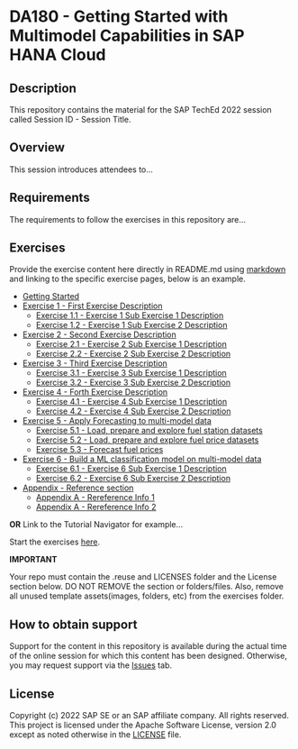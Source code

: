 # DA180 - Getting Started with Multimodel Capabilities in SAP HANA Cloud

## Description

This repository contains the material for the SAP TechEd 2022 session called Session ID - Session Title.  

## Overview

This session introduces attendees to...

## Requirements

The requirements to follow the exercises in this repository are...

## Exercises

Provide the exercise content here directly in README.md using [markdown](https://guides.github.com/features/mastering-markdown/) and linking to the specific exercise pages, below is an example.

- [Getting Started](exercises/ex0/)
- [Exercise 1 - First Exercise Description](exercises/ex1/)
    - [Exercise 1.1 - Exercise 1 Sub Exercise 1 Description](exercises/ex1#subex1)
    - [Exercise 1.2 - Exercise 1 Sub Exercise 2 Description](exercises/ex1#subex2)
- [Exercise 2 - Second Exercise Description](exercises/ex2/)
    - [Exercise 2.1 - Exercise 2 Sub Exercise 1 Description](exercises/ex2#subex1)
    - [Exercise 2.2 - Exercise 2 Sub Exercise 2 Description](exercises/ex2#subex2)
- [Exercise 3 - Third Exercise Description](exercises/ex3/)
    - [Exercise 3.1 - Exercise 3 Sub Exercise 1 Description](exercises/ex3#subex1)
    - [Exercise 3.2 - Exercise 3 Sub Exercise 2 Description](exercises/ex3#subex2)
- [Exercise 4 - Forth Exercise Description](exercises/ex4/)
    - [Exercise 4.1 - Exercise 4 Sub Exercise 1 Description](exercises/ex4#subex1)
    - [Exercise 4.2 - Exercise 4 Sub Exercise 2 Description](exercises/ex4#subex2)
- [Exercise 5 - Apply Forecasting to multi-model data](exercises/ex5/)
    - [Exercise 5.1 - Load, prepare and explore fuel station datasets](exercises/ex5#exercise-51-load-prepare-and-explore-fuel-station-datasets)
    - [Exercise 5.2 - Load, prepare and explore fuel price datasets](/exercises/ex5#exercise-52-load-prepare-and-explore-fuel-price-datasets)
    - [Exercise 5.3 - Forecast fuel prices](./exercises/ex5#exercise-53-forecast-fuel-prices)
- [Exercise 6 - Build a ML classification model on multi-model data](exercises/ex6/)
    - [Exercise 6.1 - Exercise 6 Sub Exercise 1 Description](exercises/ex6#subex1)
    - [Exercise 6.2 - Exercise 6 Sub Exercise 2 Description](exercises/ex6#subex2)
- [Appendix - Reference section](exercises/ex9_appendix/)
    - [Appendix A - Rereference Info 1](exercises/ex9_appendix#appA-sub1)
    - [Appendix A - Rereference Info 2](exercises/ex9_appendix#appA-sub2)
    
**OR** Link to the Tutorial Navigator for example...

Start the exercises [here](https://developers.sap.com/tutorials/abap-environment-trial-onboarding.html).

**IMPORTANT**

Your repo must contain the .reuse and LICENSES folder and the License section below. DO NOT REMOVE the section or folders/files. Also, remove all unused template assets(images, folders, etc) from the exercises folder. 

## How to obtain support

Support for the content in this repository is available during the actual time of the online session for which this content has been designed. Otherwise, you may request support via the [Issues](../../issues) tab.

## License
Copyright (c) 2022 SAP SE or an SAP affiliate company. All rights reserved. This project is licensed under the Apache Software License, version 2.0 except as noted otherwise in the [LICENSE](LICENSES/Apache-2.0.txt) file.
